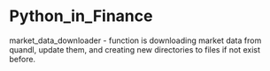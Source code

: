 # Python_in_Finance

market_data_downloader - function is downloading market data from quandl, update them, 
and creating new directories to files if not exist before.
